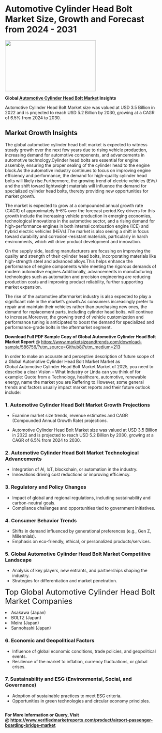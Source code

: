 <H1>Automotive Cylinder Head Bolt Market Size, Growth and Forecast from 2024 - 2031</H1><img class="aligncenter size-medium wp-image-584254" src="https://thirdeyenews.in/wp-content/uploads/2024/09/Global-Market-Research-300x168.jpeg" alt="" width="300" height="168" /><p><strong>Global&nbsp;<a href="https://www.marketsizeandtrends.com/download-sample/586756/?utm_source=Github8j?utm_medium=213">Automotive Cylinder Head Bolt Market</a> Insights</strong></p><p>Automotive Cylinder Head Bolt Market size was valued at USD 3.5 Billion in 2022 and is projected to reach USD 5.2 Billion by 2030, growing at a CAGR of 6.5% from 2024 to 2030.</p><p><h2>Market Growth Insights</h2> <p>The global automotive cylinder head bolt market is expected to witness steady growth over the next few years due to rising vehicle production, increasing demand for automotive components, and advancements in automotive technology.Cylinder head bolts are essential for engine assembly, ensuring the proper sealing of the cylinder head to the engine block.As the automotive industry continues to focus on improving engine efficiency and performance, the demand for high-quality cylinder head bolts will likely rise.Furthermore, the growing trend of electric vehicles (EVs) and the shift toward lightweight materials will influence the demand for specialized cylinder head bolts, thereby providing new opportunities for market growth.</p> <p>The market is expected to grow at a compounded annual growth rate (CAGR) of approximately 5-6% over the forecast period.Key drivers for this growth include the increasing vehicle production in emerging economies, technological innovations in the automotive sector, and a rising demand for high-performance engines in both internal combustion engine (ICE) and hybrid electric vehicles (HEVs).The market is also seeing a shift in focus toward durability and corrosion-resistant materials, particularly in harsh environments, which will drive product development and innovation.</p> <p>On the supply side, leading manufacturers are focusing on improving the quality and strength of their cylinder head bolts, incorporating materials like high-strength steel and advanced alloys.This helps enhance the performance of engine components while meeting the rigorous demands of modern automotive engines.Additionally, advancements in manufacturing technologies such as automation and precision engineering are reducing production costs and improving product reliability, further supporting market expansion.</p> <p>The rise of the automotive aftermarket industry is also expected to play a significant role in the market’s growth.As consumers increasingly prefer to repair and maintain their vehicles rather than purchasing new ones, the demand for replacement parts, including cylinder head bolts, will continue to increase.Moreover, the growing trend of vehicle customization and performance tuning is anticipated to boost the demand for specialized and performance-grade bolts in the aftermarket segment.</p> <p><span class=""><strong>Download Full PDF Sample Copy of Global Automotive Cylinder Head Bolt Market Report</strong> @ <a href="https://www.marketsizeandtrends.com/download-sample/586756/?utm_source=Github8j?utm_medium=213" target="_blank">https://www.marketsizeandtrends.com/download-sample/586756/?utm_source=Github8j?utm_medium=213</a></span></p><p>In order to make an accurate and perceptive description of future scope of a Global&nbsp;Automotive Cylinder Head Bolt Market Market as Global&nbsp;Automotive Cylinder Head Bolt Market Market of 2025, you need to describe a clear Vision &ndash; What Industry or Linda can you think of for example: Quote from a Technology, healthcare, automotive, renewable energy, name the market you are Reffering to.However, some general trends and factors usually impact market reports and their future outlook include:</p><h3>1.&nbsp;<strong>Automotive Cylinder Head Bolt Market Growth Projections</strong></h3><ul><li>Examine market size trends, revenue estimates and CAGR (Compounded Annual Growth Rate) projections.</li><li><p>Automotive Cylinder Head Bolt Market size was valued at USD 3.5 Billion in 2022 and is projected to reach USD 5.2 Billion by 2030, growing at a CAGR of 6.5% from 2024 to 2030.</p></li></ul><h3>2.&nbsp;<strong>Automotive Cylinder Head Bolt Market Technological Advancements</strong></h3><ul><li>Integration of AI, IoT, blockchain, or automation in the industry.</li><li>Innovations driving cost reductions or improving efficiency.</li></ul><h3>3.&nbsp;<strong>Regulatory and Policy Changes</strong></h3><ul><li>Impact of global and regional regulations, including sustainability and carbon-neutral goals.</li><li>Compliance challenges and opportunities tied to government initiatives.</li></ul><h3>4.&nbsp;<strong>Consumer Behavior Trends</strong></h3><ul><li>Shifts in demand influenced by generational preferences (e.g., Gen Z, Millennials).</li><li>Emphasis on eco-friendly, ethical, or personalized products/services.</li></ul><h3>5.&nbsp;<strong>Global Automotive Cylinder Head Bolt Market Competitive Landscape</strong></h3><ul><li>Analysis of key players, new entrants, and partnerships shaping the industry.</li><li>Strategies for differentiation and market penetration.</li></ul><p data-pm-slice="1 1 []"><span style="color: inherit; font-family: inherit; font-size: 25px;">Top Global Automotive Cylinder Head Bolt Market Companies</span></p><div class="" data-test-id=""><p><li>Asakawa (Japan)</li><li> BOLTZ (Japan)</li><li> Meira (Japan)</li><li> Sannohashi (Japan)</li></p></div><h3>6.&nbsp;<strong>Economic and Geopolitical Factors</strong></h3><ul><li>Influence of global economic conditions, trade policies, and geopolitical events.</li><li>Resilience of the market to inflation, currency fluctuations, or global crises.</li></ul><h3>7.&nbsp;<strong>Sustainability and ESG (Environmental, Social, and Governance)</strong></h3><ul><li>Adoption of sustainable practices to meet ESG criteria.</li><li>Opportunities in green technologies and circular economy principles.</li></ul><h2><strong style="font-size: 14px;">For More Information or Query, Visit @&nbsp;</strong><a style="background-color: #ffffff; font-size: 14px;" href="https://www.marketsizeandtrends.com/report/automotive-cylinder-head-bolt-market/" target="_blank">https://www.verifiedmarketreports.com/product/airport-passenger-boarding-bridge-market</a></h2>